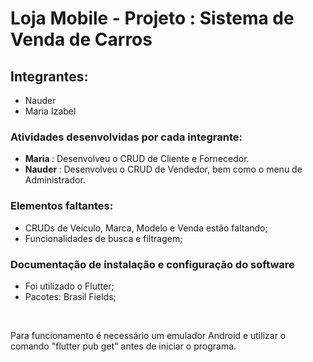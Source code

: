    <h1>Loja Mobile - Projeto : Sistema de Venda de Carros</h1>
   <h2>Integrantes:</h2>
   <ul>
     <li>Nauder </li>
     <li>Maria Izabel </li>
   </ul>


   <h3>Atividades desenvolvidas por cada integrante:</h3>
   <ul>
     <li><b> Maria </b>: Desenvolveu o CRUD de Cliente e Fornecedor.</li>
     <li><b> Nauder </b>: Desenvolveu o CRUD de Vendedor, bem como o menu de Administrador.</li>
   </ul>

   <h3>Elementos faltantes:</h3>
   <ul>
     <li>CRUDs de Veículo, Marca, Modelo e Venda estão faltando;</li>
     <li>Funcionalidades de busca e filtragem;</li>
   </ul>

   <h3>Documentação de instalação e configuração do software</h3>
   <ul>
      <li> Foi utilizado o Flutter; </li>
      <li> Pacotes: Brasil Fields; </li>
   </ul>
   <br>
 <p>Para funcionamento é necessário um emulador Android e utilizar o comando "flutter pub get" antes de iniciar o programa.</p>

